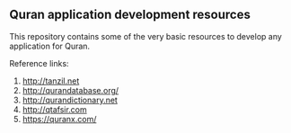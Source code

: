 ## Quran application development resources



This repository contains some of the very basic resources to develop any application for Quran. 









Reference links:

1. http://tanzil.net
2. http://qurandatabase.org/
3. http://qurandictionary.net
4. http://qtafsir.com
5. https://quranx.com/



